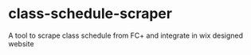 # class-schedule-scraper
A tool to scrape class schedule from FC+ and integrate in wix designed website
